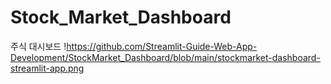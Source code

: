 # Stock_Market_Dashboard
주식 대시보드
!https://github.com/Streamlit-Guide-Web-App-Development/StockMarket_Dashboard/blob/main/stockmarket-dashboard-streamlit-app.png
